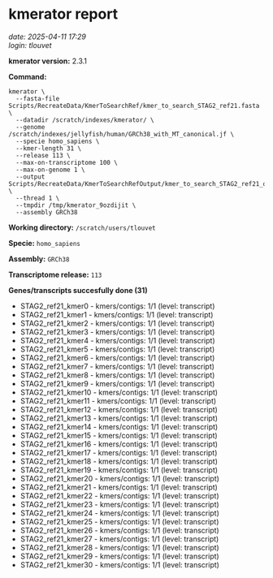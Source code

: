 # kmerator report
*date: 2025-04-11 17:29*  
*login: tlouvet*

**kmerator version:** 2.3.1

**Command:**

```
kmerator \
  --fasta-file Scripts/RecreateData/KmerToSearchRef/kmer_to_search_STAG2_ref21.fasta \
  --datadir /scratch/indexes/kmerator/ \
  --genome /scratch/indexes/jellyfish/human/GRCh38_with_MT_canonical.jf \
  --specie homo_sapiens \
  --kmer-length 31 \
  --release 113 \
  --max-on-transcriptome 100 \
  --max-on-genome 1 \
  --output Scripts/RecreateData/KmerToSearchRefOutput/kmer_to_search_STAG2_ref21_output \
  --thread 1 \
  --tmpdir /tmp/kmerator_9ozdijit \
  --assembly GRCh38
```

**Working directory:** `/scratch/users/tlouvet`

**Specie:** `homo_sapiens`

**Assembly:** `GRCh38`

**Transcriptome release:** `113`

**Genes/transcripts succesfully done (31)**

- STAG2_ref21_kmer0 - kmers/contigs: 1/1 (level: transcript)
- STAG2_ref21_kmer1 - kmers/contigs: 1/1 (level: transcript)
- STAG2_ref21_kmer2 - kmers/contigs: 1/1 (level: transcript)
- STAG2_ref21_kmer3 - kmers/contigs: 1/1 (level: transcript)
- STAG2_ref21_kmer4 - kmers/contigs: 1/1 (level: transcript)
- STAG2_ref21_kmer5 - kmers/contigs: 1/1 (level: transcript)
- STAG2_ref21_kmer6 - kmers/contigs: 1/1 (level: transcript)
- STAG2_ref21_kmer7 - kmers/contigs: 1/1 (level: transcript)
- STAG2_ref21_kmer8 - kmers/contigs: 1/1 (level: transcript)
- STAG2_ref21_kmer9 - kmers/contigs: 1/1 (level: transcript)
- STAG2_ref21_kmer10 - kmers/contigs: 1/1 (level: transcript)
- STAG2_ref21_kmer11 - kmers/contigs: 1/1 (level: transcript)
- STAG2_ref21_kmer12 - kmers/contigs: 1/1 (level: transcript)
- STAG2_ref21_kmer13 - kmers/contigs: 1/1 (level: transcript)
- STAG2_ref21_kmer14 - kmers/contigs: 1/1 (level: transcript)
- STAG2_ref21_kmer15 - kmers/contigs: 1/1 (level: transcript)
- STAG2_ref21_kmer16 - kmers/contigs: 1/1 (level: transcript)
- STAG2_ref21_kmer17 - kmers/contigs: 1/1 (level: transcript)
- STAG2_ref21_kmer18 - kmers/contigs: 1/1 (level: transcript)
- STAG2_ref21_kmer19 - kmers/contigs: 1/1 (level: transcript)
- STAG2_ref21_kmer20 - kmers/contigs: 1/1 (level: transcript)
- STAG2_ref21_kmer21 - kmers/contigs: 1/1 (level: transcript)
- STAG2_ref21_kmer22 - kmers/contigs: 1/1 (level: transcript)
- STAG2_ref21_kmer23 - kmers/contigs: 1/1 (level: transcript)
- STAG2_ref21_kmer24 - kmers/contigs: 1/1 (level: transcript)
- STAG2_ref21_kmer25 - kmers/contigs: 1/1 (level: transcript)
- STAG2_ref21_kmer26 - kmers/contigs: 1/1 (level: transcript)
- STAG2_ref21_kmer27 - kmers/contigs: 1/1 (level: transcript)
- STAG2_ref21_kmer28 - kmers/contigs: 1/1 (level: transcript)
- STAG2_ref21_kmer29 - kmers/contigs: 1/1 (level: transcript)
- STAG2_ref21_kmer30 - kmers/contigs: 1/1 (level: transcript)

